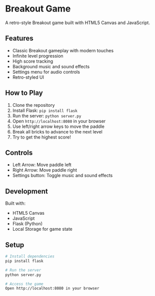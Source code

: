 # Breakout Game

A retro-style Breakout game built with HTML5 Canvas and JavaScript.

## Features

- Classic Breakout gameplay with modern touches
- Infinite level progression
- High score tracking
- Background music and sound effects
- Settings menu for audio controls
- Retro-styled UI

## How to Play

1. Clone the repository
2. Install Flask: `pip install flask`
3. Run the server: `python server.py`
4. Open `http://localhost:8080` in your browser
5. Use left/right arrow keys to move the paddle
6. Break all bricks to advance to the next level
7. Try to get the highest score!

## Controls

- Left Arrow: Move paddle left
- Right Arrow: Move paddle right
- Settings button: Toggle music and sound effects

## Development

Built with:
- HTML5 Canvas
- JavaScript
- Flask (Python)
- Local Storage for game state

## Setup

```bash
# Install dependencies
pip install flask

# Run the server
python server.py

# Access the game
Open http://localhost:8080 in your browser
